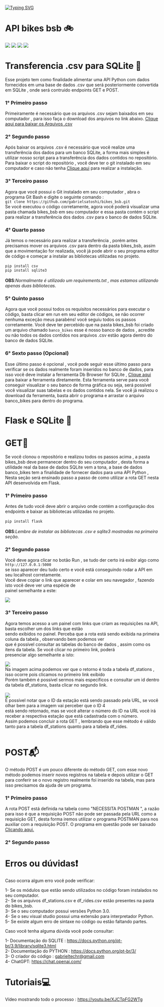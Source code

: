 [![Typing SVG](https://readme-typing-svg.herokuapp.com?font=Fira+Code&size=30&pause=3000&color=14F709&random=false&width=435&lines=Arquitetura+de+Software)](https://git.io/typing-svg)
<h1>API bikes bsb 🚲 </h1>
<div class="line">
<img src='https://img.shields.io/badge/python-green'> <img src='https://img.shields.io/badge/Markdown-yellow'> <img src='https://img.shields.io/badge/SqLite-red'> 
<img src='https://img.shields.io/badge/Flask-pink'>
</div>

<h1>Transferencia .csv para SQLite 📄</h1>

Esse projeto tem como finalidade alimentar uma API Python com dados fornecidos em uma base de dados .csv que será posteriormente convertida
em SQLite , onde será contruido endpoints GET e POST.
 
  
<h3>1° Primeiro passo</h3>

Primeiramente é necessário que os arquivos .csv sejam baixados em seu computador , para isso faça o download dos arquivos
no link abaixo.
<a href="https://salaonline.ceub.br/pluginfile.php/290814/mod_assign/introattachment/0/basebikes.zip?forcedownload=1">Clique aqui para baixar os Arquivos .csv</a>
 
<h3>2° Segundo passo</h3>

Após baixar os arquivos .csv é necessário que você realize uma transferência dos dados para um banco SQLite, a forma mais simples
é utilizar nosso script para a transferência dos dados contidos no repositório. Para baixar o script do repositório , você deve ter 
o git instalado em seu computador e caso não tenha <a href="https://git-scm.com/downloads">Clique aqui</a> para realizar a instalação.

<h3>3° Terceiro passo</h3>

Agora que você possui o Git instalado em seu computador , abra o programa Git Bash e digite o seguinte comando :<br>
`git clone https://github.com/gabrielsatoshi/bikes_bsb.git`<br>
Se você executou o código corretamente, agora você poderá visualizar uma pasta chamada bikes_bsb em seu computador e
essa pasta contém o script para realizar a transferência dos dados .csv para o banco de dados SQLite.

<h3>4° Quarto passo</h3>

Já temos o necessário para realizar a transferência , porém antes precisamos mover os arquivos .csv para dentro da pasta bikes_bsb,
assim que a movimentação for realizada, você já pode abrir o seu programa editor de código e começar a instalar as bibliotecas utilizadas
no projeto. <br><br>
`pip install csv`<br>
`pip install sqlite3`<br><br>
**OBS**:*Normalmente é utilizado um requirements.txt , mas estamos utilizando apenas duas bibliotecas*.<br>

<h3>5° Quinto passo</h3>

Agora que você possui todos os requisitos necessários para executar o código, basta clicar em run em seu editor de códigos,
se não ocorrer nenhuma exceção meus parabéns! você seguiu todos os passos corretamente. Você deve ter percebido que na pasta
bikes_bsb foi criado um arquivo chamado `banco_bikes`  esse é nosso banco de dados , acredite ou não todos os dados contidos nos
arquivos .csv estão agora dentro do banco de dados SQLite.


<h3>6° Sexto passo (Opcional)</h3>

Esse último passo é opcional , você pode seguir esse último passo para verificar se os dados realmente foram inseridos no banco de dados,
para isso você deve instalar a ferramenta Db Browser for SQLite , <a href="https://sqlitebrowser.org/dl/">Clique aqui</a> para baixar a ferramenta diretamente.
Esta ferramenta serve para você conseguir visualizar o seu banco de forma gráfica ou seja, será possível você visualizar suas tabelas e os dados contidos nela.
Se você já realizou o download da ferramenta, basta abrir o programa e arrastar o arquivo banco_bikes para dentro do programa.

<h1>Flask e SQLite 🤖</h1>
<h1>GET🎯</h1>

Se você clonou o repositório e realizou todos os passos acima , a pasta bikes_bsb deve permanecer dentro do seu computador , desta forma a utilidade real
da base de dados SQLite vem a tona, a base de dados banco_bikes tem a finalidade de fornecer dados para uma API Python , Nesta seção será ensinado passo a passo de 
como utilizar a rota GET nesta API desenvolvida em Flask.

<h3>1° Primeiro passo</h3>

Antes de tudo você deve abrir o arquivo onde contém a configuração dos endpoints e baixar as bibliotecas utilizadas no projeto.<br><br>
`pip install flask`<br><br>
**OBS**:*Lembre de instalar as bibliotecas .csv e sqlite3 mostradas na primeira seção*.<br>

<h3>2° Segundo passo</h3>

Você deve agora clicar no botão Run , se tudo der certo irá exibir algo como `http://127.0.0.1:5000`<br>
se isso aparecer deu tudo certo e você está conseguindo rodar a API em seu localhost corretamente.<br>
Você deve copiar o link que aparecer e colar em seu navegador , fazendo isto você deve ver uma espécie de<br>
painel semelhante a este:<br>

<img src="https://user-images.githubusercontent.com/112598996/283928219-642f54dd-1b0b-4701-9329-61b5e14669a7.png">

<h3>3° Terceiro passo</h3>

Agora temos acesso a um painel com links que criam as requisições na API, basta escolher um dos links que estão <br>
sendo exibidos no painel. Perceba que a rota está sendo exibida na primeira coluna da tabela , observando bem podemos ver<br>
que é possível consultar as tabelas do banco de dados , assim como os itens da tabela. Se você clicar no primeiro link, poderá<br>
presenciar algo semelhante a isto:<br>

<img src="https://user-images.githubusercontent.com/112598996/283929758-cc0722a0-0b97-4a66-9658-92fd3b7d23af.png">
<br>
Na imagem acima podemos ver que o retorno é toda a tabela df_stations , isso ocorre pois clicamos no primeiro link exibido<br>
Porém também é possível sermos mais especificos e consultar um id dentro da tabela df_stations, basta clicar no segundo link.<br><br>

<img src="https://user-images.githubusercontent.com/112598996/283931232-6b15b4d7-4b4d-49ce-ba16-0f42cc435b1a.png">
<br>
É possível notar que o ID da estação está sendo passado pela URL, se você olhar bem para a imagem vai perceber que o ID 4 <br>
está sendo retornado, mas se você alterar o número do ID na URL você irá receber a respectiva estação que está cadastrada com o número.<br>
Assim podemos concluir a rota GET , lembrando que esse método é válido tanto para a tabela df_stations quanto para a tabela df_rides.<br>
<br>
<h1>POST📬</h1>

O método POST é um pouco diferente do método GET, com esse novo método podemos inserir novos registros na tabela e depois utilizar o GET para
conferir se o novo registro realmente foi inserido na tabela, mas para isso precisamos da ajuda de um programa.

<h3>1° Primeiro passo</h3>

A rota POST está definida na tabela como "NECESSITA POSTMAN ", a razão para isso é que a requisição POST não pode ser passada pela URL como a
requisição GET, desta forma iremos utilizar o programa POSTMAN para nos auxiliar com a requisição POST. O programa em questão pode ser baixado
<a href="https://www.postman.com/downloads/">Clicando aqui.</a>

<h3>2° Segundo passo</h3>

<h1>Erros ou dúvidas❗</h1>

Caso ocorra algum erro você pode verificar:

1- Se os módulos que estão sendo utilizados no código foram instalados no seu computador.<br>
2- Se os arquivos df_stations.csv e df_rides.csv estão presentes na pasta do bikes_bsb.<br>
3- Se o seu computador possui versões Python 3.0.<br>
4- Se o seu visual studio possui uma extensão para interpretador Python.<br>
5- Se existe algum erro de sintaxe no código ou estão faltando partes.

Caso você tenha alguma dúvida você pode consultar:

1- Documentação do SQLITE : https://docs.python.org/pt-br/3.9/library/sqlite3.html<br>
2- Documentação do PYTHON : https://docs.python.org/pt-br/3/<br>
3- O criador do código : gabrieltechr@gmail.com <br>
4- ChatGPT: https://chat.openai.com/ <br>


<h1>Tutoriais💻</h1>

Vídeo mostrando todo o processo : https://youtu.be/XJCTpFG2WTg





